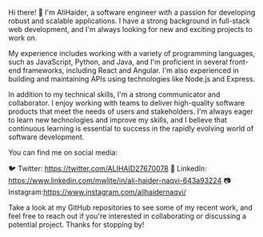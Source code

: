 Hi there! 👋 I'm AliHaider, a software engineer with a passion for developing robust and scalable applications. I have a strong background in full-stack web development, and I'm always looking for new and exciting projects to work on.

My experience includes working with a variety of programming languages, such as JavaScript, Python, and Java, and I'm proficient in several front-end frameworks, including React and Angular. I'm also experienced in building and maintaining APIs using technologies like Node.js and Express.

In addition to my technical skills, I'm a strong communicator and collaborator. I enjoy working with teams to deliver high-quality software products that meet the needs of users and stakeholders. I'm always eager to learn new technologies and improve my skills, and I believe that continuous learning is essential to success in the rapidly evolving world of software development.

You can find me on social media:

🐦 Twitter: https://twitter.com/ALIHAID27670078
💼 LinkedIn: https://www.linkedin.com/mwlite/in/ali-haider-naqvi-643a93224
📷 Instagram:https://www.instagram.com/ailhaidernaqvi/

Take a look at my GitHub repositories to see some of my recent work, and feel free to reach out if you're interested in collaborating or discussing a potential project. Thanks for stopping by!



